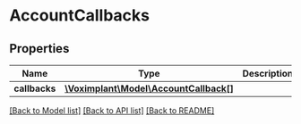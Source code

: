 # AccountCallbacks

## Properties
Name | Type | Description | Notes
------------ | ------------- | ------------- | -------------
**callbacks** | [**\Voximplant\Model\AccountCallback[]**](AccountCallback.md) |  | [optional] 

[[Back to Model list]](../README.md#documentation-for-models) [[Back to API list]](../README.md#documentation-for-api-endpoints) [[Back to README]](../README.md)


